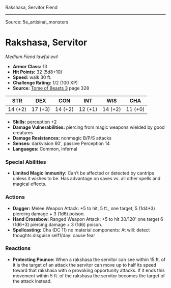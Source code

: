 <MonsterName/>Rakshasa, Servitor</MonsterName>
<CreatureType/>Fiend</CreatureType>



---

Source: 5e_artisinal_monsters

# Rakshasa, Servitor

*Medium* *Fiend* *lawful evil*

- **Armor Class:** 13
- **Hit Points:** 32 (5d8+10)
- **Speed:** walk 30 ft.
- **Challenge Rating:** 1/2 (100 XP)
- **Source:** [Tome of Beasts 3](https://koboldpress.com/kpstore/product/tome-of-beasts-3-for-5th-edition/) page 328

| STR | DEX | CON | INT | WIS | CHA |
| --- | --- | --- | --- | --- | --- |
| 14 (+2) | 17 (+3) | 14 (+2) | 12 (+1) | 14 (+2) | 11 (+0) |

- **Skills:** perception +2
- **Damage Vulnerabilities:** piercing from magic weapons wielded by good creatures
- **Damage Resistances:** nonmagic B/P/S attacks
- **Senses:** darkvision 60', passive Perception 14
- **Languages:** Common, Infernal

### Special Abilities

- **Limited Magic Immunity:** Can’t be affected or detected by cantrips unless it wishes to be. Has advantage on saves vs. all other spells and magical effects.

### Actions

- **Dagger:** Melee Weapon Attack: +5 to hit, 5 ft., one target, 5 (1d4+3) piercing damage + 3 (1d6) poison.
- **Hand Crossbow:** Ranged Weapon Attack: +5 to hit 30/120' one target 6 (1d6+3) piercing damage + 3 (1d6) poison.
- **Spellcasting:** Cha (DC 11) no material components: At will: detect thoughts disguise self1/day: cause fear

### Reactions

- **Protecting Pounce:** When a rakshasa the servitor can see within 15 ft. of it is the target of an attack the servitor can move up to half its speed toward that rakshasa with o provoking opportunity attacks. If it ends this movement within 5 ft. of the rakshasa the servitor becomes the target of the attack instead.




